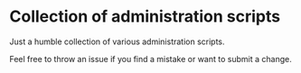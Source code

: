 # Collection of administration scripts

Just a humble collection of various administration scripts.

Feel free to throw an issue if you find a mistake or want to submit a change.
